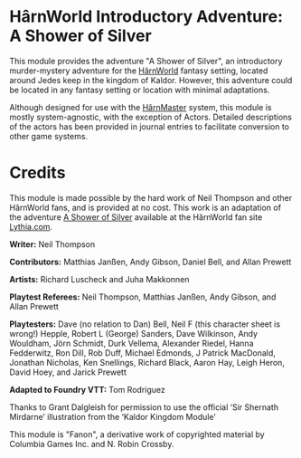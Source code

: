 # HârnWorld Introductory Adventure: A Shower of Silver

This module provides the adventure "A Shower of Silver", an introductory murder-mystery
adventure for the [HârnWorld](https://columbiagames.com/harnworld/)
fantasy setting, located around Jedes keep in the kingdom of Kaldor. However, this
adventure could be located in any fantasy setting or location with minimal adaptations.

Although designed for use with the [HârnMaster](https://foundryvtt.com/packages/hm3)
system, this module is mostly system-agnostic, with the exception of Actors.
Detailed descriptions of the actors has been provided in journal entries to facilitate
conversion to other game systems.

# Credits

This module is made possible by the hard work of Neil Thompson and other HârnWorld fans, and is provided at no
cost. This work is an adaptation of the adventure [A Shower of Silver](https://www.lythia.com/adventures/a-shower-of-silver/) available at
the HârnWorld fan site [Lythia.com](https://www.lythia.com/).

**Writer:** Neil Thompson

**Contributors:** Matthias Janßen, Andy Gibson, Daniel Bell, and Allan Prewett

**Artists:** Richard Luscheck and Juha Makkonnen

**Playtest Referees:** Neil Thompson, Matthias Janßen, Andy Gibson, and Allan Prewett

**Playtesters:** Dave (no relation to Dan) Bell, Neil F (this character sheet is wrong!) Hepple, Robert L (George) Sanders, Dave Wilkinson, Andy Wouldham, Jörn Schmidt, Durk Vellema, Alexander Riedel, Hanna Fedderwitz, Ron Dill, Rob Duff, Michael Edmonds, J Patrick MacDonald, Jonathan Nicholas, Ken Snellings, Richard Black, Aaron Hay, Leigh Heron, David Hoey, and Jarick Prewett

**Adapted to Foundry VTT:** Tom Rodriguez

Thanks to Grant Dalgleish for permission to use the official ‘Sir Shernath Mirdarne’ illustration from the ‘Kaldor Kingdom Module’

This module is "Fanon", a derivative work of copyrighted material by Columbia Games Inc. and N. Robin Crossby.

